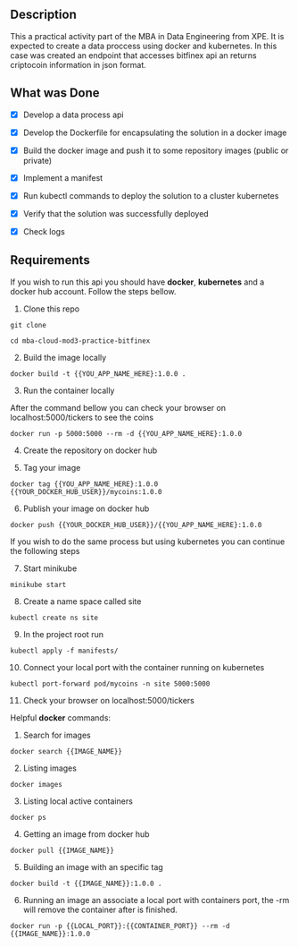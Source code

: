 ## Description

This a practical activity part of the MBA in Data Engineering from XPE. It is expected to create a data proccess using docker and kubernetes. In this case was created an endpoint that accesses bitfinex api an returns criptocoin information in json format. 

## What was Done

- [X] Develop a data process api
- [X] Develop the Dockerfile for encapsulating the solution in
a docker image
- [X] Build the docker image and push it to some repository
images (public or private)
- [X] Implement a manifest
- [X] Run kubectl commands to deploy the solution to a cluster
kubernetes
- [X] Verify that the solution was successfully deployed
- [X] Check logs   


## Requirements

If you wish to run this api you should have **docker**, **kubernetes** and a docker hub account. Follow the steps bellow.

1. Clone this repo

```
git clone 

cd mba-cloud-mod3-practice-bitfinex
```

2. Build the image locally

```
docker build -t {{YOU_APP_NAME_HERE}:1.0.0 .
```

3. Run the container locally

After the command bellow you can check your browser on localhost:5000/tickers
to see the coins

```
docker run -p 5000:5000 --rm -d {{YOU_APP_NAME_HERE}:1.0.0
```

4. Create the repository on docker hub

5. Tag your image

```
docker tag {{YOU_APP_NAME_HERE}:1.0.0 {{YOUR_DOCKER_HUB_USER}}/mycoins:1.0.0
```

6. Publish your image on docker hub

```
docker push {{YOUR_DOCKER_HUB_USER}}/{{YOU_APP_NAME_HERE}:1.0.0
```
If you wish to do the same process but using kubernetes you can continue the following steps

7. Start minikube

```
minikube start
```

8. Create a name space called site

```
kubectl create ns site
```

9. In the project root run

```
kubectl apply -f manifests/
```

10. Connect your local port with the container running on kubernetes

```
kubectl port-forward pod/mycoins -n site 5000:5000
```


11. Check your browser on localhost:5000/tickers

Helpful **docker** commands:

1. Search for images

```
docker search {{IMAGE_NAME}}
```

2. Listing images

```
docker images
```

3. Listing local active containers

```
docker ps
```

4. Getting an image from docker hub

```
docker pull {{IMAGE_NAME}}
```

5. Building an image with an specific tag

```
docker build -t {{IMAGE_NAME}}:1.0.0 .
```

6. Running an image an associate a local port with containers port, the -rm
will remove the container after is finished.

```
docker run -p {{LOCAL_PORT}}:{{CONTAINER_PORT}} --rm -d {{IMAGE_NAME}}:1.0.0
```